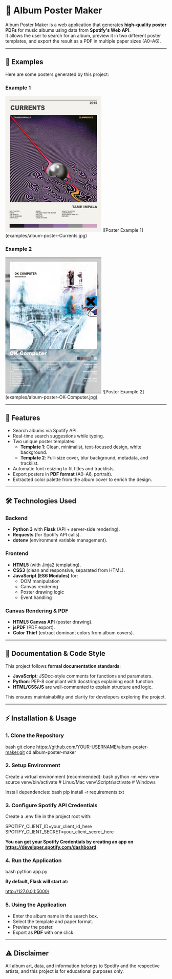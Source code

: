 # 🎵 Album Poster Maker

Album Poster Maker is a web application that generates **high-quality poster PDFs** for music albums using data from **Spotify's Web API**.  
It allows the user to search for an album, preview it in two different poster templates, and export the result as a PDF in multiple paper sizes (A0–A6).

---

## 🎨 Examples

Here are some posters generated by this project:

### Example 1
<img src="examples/album-poster-Currents.jpg" alt="Poster Example 1" width="300"/>
![Poster Example 1](examples/album-poster-Currents.jpg)

### Example 2
<img src="examples/album-poster-OK-Computer.jpg" alt="Poster Example 1" width="300"/>
![Poster Example 2](examples/album-poster-OK-Computer.jpg)

---


## 📌 Features
- Search albums via Spotify API.  
- Real-time search suggestions while typing.  
- Two unique poster templates:
  - **Template 1**: Clean, minimalist, text-focused design, white background.  
  - **Template 2**: Full-size cover, blur background, metadata, and tracklist.  
- Automatic font resizing to fit titles and tracklists.  
- Export posters in **PDF format** (A0–A6, portrait).  
- Extracted color palette from the album cover to enrich the design.  

---

## 🛠️ Technologies Used

### Backend
- **Python 3** with **Flask** (API + server-side rendering).
- **Requests** (for Spotify API calls).
- **dotenv** (environment variable management).

### Frontend
- **HTML5** (with Jinja2 templating).  
- **CSS3** (clean and responsive, separated from HTML).  
- **JavaScript (ES6 Modules)** for:
  - DOM manipulation  
  - Canvas rendering  
  - Poster drawing logic  
  - Event handling  

### Canvas Rendering & PDF
- **HTML5 Canvas API** (poster drawing).  
- **jsPDF** (PDF export).  
- **Color Thief** (extract dominant colors from album covers).

---

## 📖 Documentation & Code Style
This project follows **formal documentation standards**:
- **JavaScript**: JSDoc-style comments for functions and parameters.  
- **Python**: PEP-8 compliant with docstrings explaining each function.  
- **HTML/CSS/JS** are well-commented to explain structure and logic.  

This ensures maintainability and clarity for developers exploring the project.

---

## ⚡ Installation & Usage

### 1. Clone the Repository
bash
git clone https://github.com/YOUR-USERNAME/album-poster-maker.git
cd album-poster-maker

### 2. Setup Environment

Create a virtual environment (recommended):
bash
python -m venv venv
source venv/bin/activate   # Linux/Mac
venv\Scripts\activate      # Windows

Install dependencies:
bash
pip install -r requirements.txt

### 3. Configure Spotify API Credentials

Create a .env file in the project root with:

SPOTIFY_CLIENT_ID=your_client_id_here
SPOTIFY_CLIENT_SECRET=your_client_secret_here

**You can get your Spotify Credentials by creating an app on https://developer.spotify.com/dashboard**

### 4. Run the Application

bash
python app.py

**By default, Flask will start at:**

http://127.0.0.1:5000/

### 5. Using the Application
- Enter the album name in the search box.  
- Select the template and paper format.  
- Preview the poster.  
- Export as **PDF** with one click.  

---

## ⚠️ Disclaimer
All album art, data, and information belongs to Spotify and the respective artists, and this project is for educational purposes only.
